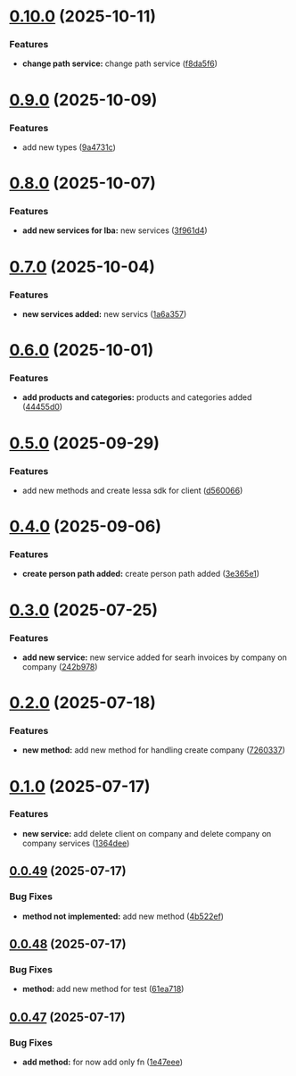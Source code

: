 # [0.10.0](https://github.com/edw19/lessa-billing-sdk/compare/v0.9.0...v0.10.0) (2025-10-11)


### Features

* **change path service:** change path service ([f8da5f6](https://github.com/edw19/lessa-billing-sdk/commit/f8da5f6f11bc0259356132c765f12b596c309c2d))

# [0.9.0](https://github.com/edw19/lessa-billing-sdk/compare/v0.8.0...v0.9.0) (2025-10-09)


### Features

* add new types ([9a4731c](https://github.com/edw19/lessa-billing-sdk/commit/9a4731c7badb26952050fd1662f2e58ad937394a))

# [0.8.0](https://github.com/edw19/lessa-billing-sdk/compare/v0.7.0...v0.8.0) (2025-10-07)


### Features

* **add new services for lba:** new services ([3f961d4](https://github.com/edw19/lessa-billing-sdk/commit/3f961d435bd495a1b38276641766ff3a79bea49e))

# [0.7.0](https://github.com/edw19/lessa-billing-sdk/compare/v0.6.0...v0.7.0) (2025-10-04)


### Features

* **new services added:** new servics ([1a6a357](https://github.com/edw19/lessa-billing-sdk/commit/1a6a3570288b63d439d55d14474545e6804c8fa0))

# [0.6.0](https://github.com/edw19/lessa-billing-sdk/compare/v0.5.0...v0.6.0) (2025-10-01)


### Features

* **add products and categories:** products and categories added ([44455d0](https://github.com/edw19/lessa-billing-sdk/commit/44455d0484911cdb078a1588e39cda93c6261f6b))

# [0.5.0](https://github.com/edw19/lessa-billing-sdk/compare/v0.4.0...v0.5.0) (2025-09-29)


### Features

* add new methods and create lessa sdk for client ([d560066](https://github.com/edw19/lessa-billing-sdk/commit/d560066c1d158961c31f8313328d37e2a586e088))

# [0.4.0](https://github.com/edw19/lessa-billing-sdk/compare/v0.3.0...v0.4.0) (2025-09-06)


### Features

* **create person path added:** create person path added ([3e365e1](https://github.com/edw19/lessa-billing-sdk/commit/3e365e1d85ffc9cdf6d341bf2ab4217844b24861))

# [0.3.0](https://github.com/edw19/lessa-billing-sdk/compare/v0.2.0...v0.3.0) (2025-07-25)


### Features

* **add new service:** new service added for searh invoices by company on company ([242b978](https://github.com/edw19/lessa-billing-sdk/commit/242b978aaf8e751379391408f6ea67630bc715f6))

# [0.2.0](https://github.com/edw19/lessa-billing-sdk/compare/v0.1.0...v0.2.0) (2025-07-18)


### Features

* **new method:** add new method for handling create company ([7260337](https://github.com/edw19/lessa-billing-sdk/commit/7260337f042dfebb31596e03ee9e8acd4fdb97fa))

# [0.1.0](https://github.com/edw19/lessa-billing-sdk/compare/v0.0.49...v0.1.0) (2025-07-17)


### Features

* **new service:** add delete client on company and delete company on company services ([1364dee](https://github.com/edw19/lessa-billing-sdk/commit/1364deed4dcc13370e81e5d7f2f9c028fae4bc23))

## [0.0.49](https://github.com/edw19/lessa-billing-sdk/compare/v0.0.48...v0.0.49) (2025-07-17)


### Bug Fixes

* **method not implemented:** add new method ([4b522ef](https://github.com/edw19/lessa-billing-sdk/commit/4b522ef9e1e34535b5659382ad4ccc3d7e58fb29))

## [0.0.48](https://github.com/edw19/lessa-billing-sdk/compare/v0.0.47...v0.0.48) (2025-07-17)


### Bug Fixes

* **method:** add new method for test ([61ea718](https://github.com/edw19/lessa-billing-sdk/commit/61ea718edc6cc80d82c89c7ddd336c09ec82ab06))

## [0.0.47](https://github.com/edw19/lessa-billing-sdk/compare/v0.0.46...v0.0.47) (2025-07-17)


### Bug Fixes

* **add method:** for now add only fn ([1e47eee](https://github.com/edw19/lessa-billing-sdk/commit/1e47eeeecf2bbcb0c12bcad331d27802fc668633))
